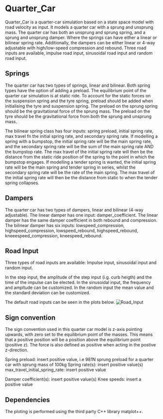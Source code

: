 # Quarter_Car


Quarter_Car is a quarter-car simulation based on a state space model with road velocity as input. It models a quarter car with a sprung and unsprung mass. The quarter car has both an unsprung and sprung spring, and a sprung and unsprung damper. Where the springs can have either a linear or bilinear spring rate. Additionally, the dampers can be either linear or 4-way adjustable with high/low-speed compression and rebound. Three road inputs are available, impulse road input, sinusoidal road input and random road input.

## Springs

The quarter car has two types of springs, linear and bilinear. Both spring types have the option of adding a preload. The equilibrium point of the quarter car simulation is at static ride. To account for the static forces on the suspension spring and the tyre spring, preload should be added when initialising the tyre and suspension spring. The preload on the sprung spring should be the gravitational force of the sprung mass. The preload on the tyre should be the gravitational force from both the sprung and unsprung mass. 

The bilinear spring class has four inputs: spring preload, initial spring rate, max travel fn the initial spring rate, and secondary spring rate. If modelling a spring with a bumpstop, the initial spring rate will be the main spring rate, and the secondary spring rate will be the sum of the main spring rate AND the bumpstop rate. The max travel of the initial spring rate will then be the distance from the static ride position of the spring to the point in which the bumpstop engages. If modelling a tender spring is wanted, the initial spring rate will be the main spring and tender spring in series, whilst the secondary spring rate will be the rate of the main spring. The max travel of the initial spring rate will then be the distance from static to when the tender spring collapses. 

## Dampers

The quarter car has two types of dampers, linear and bilinear (4-way adjustable). The linear damper has one input: damper_coefficient. The linear damper has the same damper coefficient in both rebound and compression. The bilinear damper has six inputs: lowspeed_compression, highspeed_compression, lowspeed_rebound, highspeed_rebound, kneeespeed_compression, kneespeed_rebound. 


## Road Input
Three types of road inputs are available: Impulse input, sinusoidal input and random input. 

In the step input, the amplitude of the step input (i.g. curb heigth) and the time of the impulse can be elected. In the sinusoidal input, the frequency and ampltude can be customized. In the random input the mean value and the standard deviation can be customized.

The default road inputs can be seen in the plots below. 
![Road_Input](https://user-images.githubusercontent.com/90693037/221360226-9334d6c1-aa0a-4f20-bd48-5d1475ce3b62.svg)

## Sign convention

The sign convention used in this quarter car model is z-axis pointing upwards, with zero set to the equilibrium point of the masses. This means that a positive position will be a position above the equilibrium point (positive z). The force is also defined as positive when acting in the postive z-direction.

Spring preload: insert positive value, i.e 981N sprung preload for a quarter car with sprung mass of 100kg 
Spring rate(s): insert positive value(s)
max_travel_initial_spring_rate: insert positive value

Damper coefficient(s): insert positive value(s)
Knee speeds: insert a positive value

## Dependencies

The ploting is performed using the third party C++ library matplot++. 

